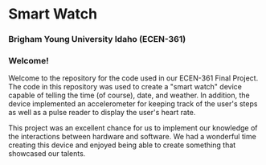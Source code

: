 # Smart Watch
### Brigham Young University Idaho (ECEN-361)


### Welcome!
Welcome to the repository for the code used in our ECEN-361 Final Project. The code in this repository was used to create a "smart watch" device capable of telling the time (of course), date, and weather. In addition, the device implemented an accelerometer for keeping track of the user's steps as well as a pulse reader to display the user's heart rate.

This project was an excellent chance for us to implement our knowledge of the interactions between hardware and software. We had a wonderful time creating this device and enjoyed being able to create something that showcased our talents.
